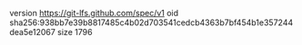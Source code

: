 version https://git-lfs.github.com/spec/v1
oid sha256:938bb7e39b8817485c4b02d703541cedcb4363b7bf454b1e357244dea5e12067
size 1796
